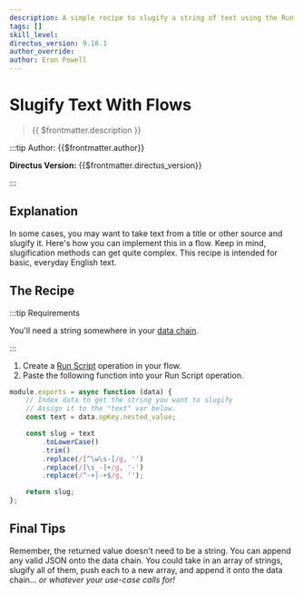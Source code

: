 ```yaml
---
description: A simple recipe to slugify a string of text using the Run Script operation.
tags: []
skill_level:
directus_version: 9.18.1
author_override:
author: Eron Powell
---
```


# Slugify Text With Flows

> {{ $frontmatter.description }}

:::tip Author: {{$frontmatter.author}}

<!-- **Skill Level:** {{$frontmatter.skill_level}}\ -->

**Directus Version:** {{$frontmatter.directus_version}}

<!-- **Tags:** {{$frontmatter.tags.join(", ")}} -->

:::

## Explanation

In some cases, you may want to take text from a title or other source and slugify it. Here's how you can implement this
in a flow. Keep in mind, slugification methods can get quite complex. This recipe is intended for basic, everyday
English text.

## The Recipe

:::tip Requirements

You'll need a string somewhere in your [data chain](/configuration/flows.md#data-chains).

:::

1. Create a [Run Script](/configuration/flows/operations.md#run-script) operation in your flow.
2. Paste the following function into your Run Script operation.

```js
module.exports = async function (data) {
	// Index data to get the string you want to slugify
	// Assign it to the "text" var below.
	const text = data.opKey.nested_value;

	const slug = text
		.toLowerCase()
		.trim()
		.replace(/[^\w\s-]/g, '')
		.replace(/[\s_-]+/g, '-')
		.replace(/^-+|-+$/g, '');

	return slug;
};
```

## Final Tips

Remember, the returned value doesn't need to be a string. You can append any valid JSON onto the data chain. You could
take in an array of strings, slugify all of them, push each to a new array, and append it onto the data chain... _or
whatever your use-case calls for!_
